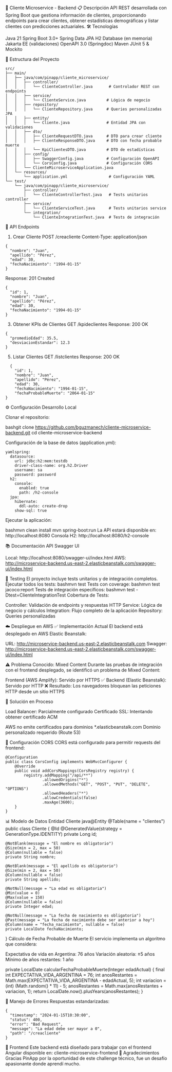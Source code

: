👥 Cliente Microservice - Backend
📋 Descripción
API REST desarrollada con Spring Boot que gestiona información de clientes, proporcionando endpoints para crear clientes, obtener estadísticas demográficas y listar clientes con predicciones actuariales.
🛠️ Tecnologías

Java 21
Spring Boot 3.0+
Spring Data JPA
H2 Database (en memoria)
Jakarta EE (validaciones)
OpenAPI 3.0 (Springdoc)
Maven
JUnit 5 & Mockito

📁 Estructura del Proyecto
```
src/
├── main/
│   ├── java/com/pinapp/cliente_microservice/
│   │   ├── controller/
│   │   │   └── ClienteController.java       # Controlador REST con endpoints
│   │   ├── service/
│   │   │   └── ClienteService.java         # Lógica de negocio
│   │   ├── repository/
│   │   │   └── ClienteRepository.java      # Queries personalizadas JPA
│   │   ├── entity/
│   │   │   └── Cliente.java                # Entidad JPA con validaciones
│   │   ├── dto/
│   │   │   ├── ClienteRequestDTO.java      # DTO para crear cliente
│   │   │   ├── ClienteResponseDTO.java     # DTO con fecha probable muerte
│   │   │   └── KpiClientesDTO.java         # DTO de estadísticas
│   │   ├── config/
│   │   │   ├── SwaggerConfig.java          # Configuración OpenAPI
│   │   │   └── CorsConfig.java             # Configuración CORS
│   │   └── ClienteMicroserviceApplication.java
│   └── resources/
│       └── application.yml                  # Configuración YAML
└── test/
    └── java/com/pinapp/cliente_microservice/
        ├── controller/
        │   └── ClienteControllerTest.java   # Tests unitarios controller
        ├── service/
        │   └── ClienteServiceTest.java      # Tests unitarios service
        └── integration/
            └── ClienteIntegrationTest.java  # Tests de integración
```
🔌 API Endpoints
1. Crear Cliente
POST /creacliente
Content-Type: application/json
```
{
  "nombre": "Juan",
  "apellido": "Pérez",
  "edad": 30,
  "fechaNacimiento": "1994-01-15"
}
```
Response: 201 Created
```
{
  "id": 1,
  "nombre": "Juan",
  "apellido": "Pérez",
  "edad": 30,
  "fechaNacimiento": "1994-01-15"
}
```
3. Obtener KPIs de Clientes
GET /kpideclientes
Response: 200 OK
```
{
  "promedioEdad": 35.5,
  "desviacionEstandar": 12.3
}
```
5. Listar Clientes
GET /listclientes
Response: 200 OK
```
  {
    "id": 1,
    "nombre": "Juan",
    "apellido": "Pérez",
    "edad": 30,
    "fechaNacimiento": "1994-01-15",
    "fechaProbableMuerte": "2064-01-15"
}
```
⚙️ Configuración
Desarrollo Local

Clonar el repositorio:

bashgit clone https://github.com/bguzmanech/cliente-microservice-backend.git
cd cliente-microservice-backend

Configuración de la base de datos (application.yml):
```
yamlspring:
  datasource:
    url: jdbc:h2:mem:testdb
    driver-class-name: org.h2.Driver
    username: sa
    password: password
  h2:
    console:
      enabled: true
      path: /h2-console
  jpa:
    hibernate:
      ddl-auto: create-drop
    show-sql: true
```
Ejecutar la aplicación:

bashmvn clean install
mvn spring-boot:run
La API estará disponible en: http://localhost:8080
Consola H2: http://localhost:8080/h2-console

📚 Documentación API
Swagger UI

Local: http://localhost:8080/swagger-ui/index.html
AWS: http://microservice-backend.us-east-2.elasticbeanstalk.com/swagger-ui/index.html

🧪 Testing
El proyecto incluye tests unitarios y de integración completos.
Ejecutar todos los tests:
bashmvn test
Tests con coverage:
bashmvn test jacoco:report
Tests de integración específicos:
bashmvn test -Dtest=ClienteIntegrationTest
Cobertura de Tests:

Controller: Validación de endpoints y respuestas HTTP
Service: Lógica de negocio y cálculos
Integration: Flujo completo de la aplicación
Repository: Queries personalizadas

☁️ Despliegue en AWS
✅ Implementación Actual
El backend está desplegado en AWS Elastic Beanstalk:

URL: http://microservice-backend.us-east-2.elasticbeanstalk.com
Swagger: http://microservice-backend.us-east-2.elasticbeanstalk.com/swagger-ui/index.html

⚠️ Problema Conocido: Mixed Content
Durante las pruebas de integración con el frontend desplegado, se identificó un problema de Mixed Content:

Frontend (AWS Amplify): Servido por HTTPS ✅
Backend (Elastic Beanstalk): Servido por HTTP ❌
Resultado: Los navegadores bloquean las peticiones HTTP desde un sitio HTTPS

🔧 Solución en Proceso

Load Balancer: Parcialmente configurado
Certificado SSL: Intentando obtener certificado ACM

AWS no emite certificados para dominios *.elasticbeanstalk.com
Dominio personalizado requerido (Route 53)

🔧 Configuración CORS
CORS está configurado para permitir requests del frontend:
```
@Configuration
public class CorsConfig implements WebMvcConfigurer {
    @Override
    public void addCorsMappings(CorsRegistry registry) {
        registry.addMapping("/api/**")
                .allowedOrigins("*")
                .allowedMethods("GET", "POST", "PUT", "DELETE", "OPTIONS")
                .allowedHeaders("*")
                .allowCredentials(false)
                .maxAge(3600);
    }
}
```
📊 Modelo de Datos
Entidad Cliente
java@Entity
@Table(name = "clientes")
public class Cliente {
    @Id
    @GeneratedValue(strategy = GenerationType.IDENTITY)
    private Long id;
    
    @NotBlank(message = "El nombre es obligatorio")
    @Size(min = 2, max = 50)
    @Column(nullable = false)
    private String nombre;
    
    @NotBlank(message = "El apellido es obligatorio")
    @Size(min = 2, max = 50)
    @Column(nullable = false)
    private String apellido;
    
    @NotNull(message = "La edad es obligatoria")
    @Min(value = 0)
    @Max(value = 150)
    @Column(nullable = false)
    private Integer edad;
    
    @NotNull(message = "La fecha de nacimiento es obligatoria")
    @Past(message = "La fecha de nacimiento debe ser anterior a hoy")
    @Column(name = "fecha_nacimiento", nullable = false)
    private LocalDate fechaNacimiento;
}
Cálculo de Fecha Probable de Muerte
El servicio implementa un algoritmo que considera:

Expectativa de vida en Argentina: 76 años
Variación aleatoria: ±5 años
Mínimo de años restantes: 1 año

private LocalDate calcularFechaProbableMuerte(Integer edadActual) {
    final int EXPECTATIVA_VIDA_ARGENTINA = 76;
    int anosRestantes = Math.max(EXPECTATIVA_VIDA_ARGENTINA - edadActual, 5);
    int variacion = (int) (Math.random() * 11) - 5;
    anosRestantes = Math.max(anosRestantes + variacion, 1);
    return LocalDate.now().plusYears(anosRestantes);
}

🐛 Manejo de Errores
Respuestas estandarizadas:
```
{
  "timestamp": "2024-01-15T10:30:00",
  "status": 400,
  "error": "Bad Request",
  "message": "La edad debe ser mayor a 0",
  "path": "/creacliente"
}
```
🤝 Frontend
Este backend está diseñado para trabajar con el frontend Angular disponible en:
cliente-microservice-frontend
🙏 Agradecimientos
Gracias PinApp por la oportunidad de este challenge técnico, fue un desafío apasionante donde aprendí mucho.
